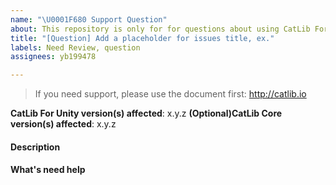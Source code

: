 ```yaml
---
name: "\U0001F680 Support Question"
about: This repository is only for for questions about using CatLib For Unity and its components.
title: "[Question] Add a placeholder for issues title, ex."
labels: Need Review, question
assignees: yb199478

---
```


> If you need support, please use the document first: http://catlib.io

**CatLib For Unity version(s) affected**: x.y.z
**(Optional)CatLib Core version(s) affected**: x.y.z

#### Description

<!-- A clear and concise description of the problem. -->

#### What's need help

<!-- Briefly and clearly describe what you need to get help. -->

